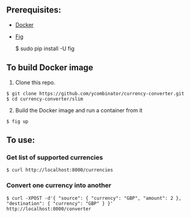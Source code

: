 ## Prerequisites:
 
* [Docker](https://www.docker.com/)
* [Fig](http://www.fig.sh/)

    $ sudo pip install -U fig

## To build Docker image

1. Clone this repo.

```
$ git clone https://github.com/ycombinator/currency-converter.git
$ cd currency-converter/slim
```

2. Build the Docker image and run a container from it

```
$ fig up
```

## To use:

### Get list of supported currencies
```
$ curl http://localhost:8000/currencies
```

### Convert one currency into another
```
$ curl -XPOST -d'{ "source": { "currency": "GBP", "amount": 2 }, "destination": { "currency": "GBP" } }' http://localhost:8000/converter
```
